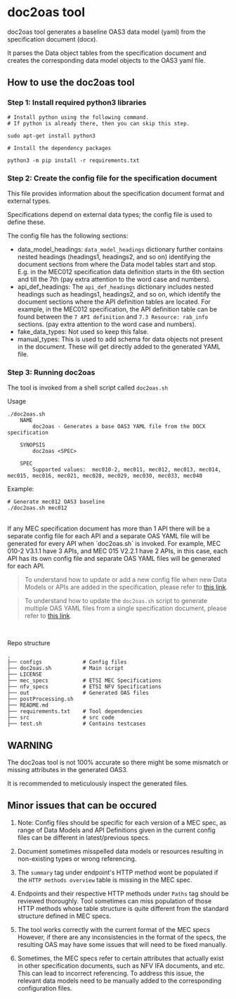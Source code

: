 # doc2oas tool

doc2oas tool generates a baseline OAS3 data model (yaml) from the specification document (docx).

It parses the Data object tables from the specification document and creates the corresponding data model objects to the OAS3 yaml file.

## How to use the doc2oas tool

### Step 1: Install required python3 libraries

```
# Install python using the following command.
# If python is already there, then you can skip this step.

sudo apt-get install python3

# Install the dependency packages

python3 -m pip install -r requirements.txt
```

### Step 2: Create the config file for the specification document

This file provides information about the specification document format and external types.

Specifications depend on external data types; the config file is used to define these.  

The config file has the following sections:

- data_model_headings: `data_model_headings` dictionary further contains nested headings (headings1, headings2, and so on) identifying the document sections from where the Data model tables start and stop. E.g. in the MEC012 specification data definition starts in the 6th section and till the 7th (pay extra attention to the word case and numbers).
- api_def_headings: The `api_def_headings` dictionary includes nested headings such as headings1, headings2, and so on, which identify the document sections where the API definition tables are located. For example, in the MEC012 specification, the API definition table can be found between the `7 API definition` and `7.3 Resource: rab_info` sections.  (pay extra attention to the word case and numbers).
- fake_data_types: Not used so keep this false.
- manual_types: This is used to add schema for data objects not present in the document. These will get directly added to the generated YAML file.

### Step 3: Running doc2oas
The tool is invoked from a shell script called `doc2oas.sh`

Usage
```
./doc2oas.sh
    NAME
        doc2oas - Generates a base OAS3 YAML file from the DOCX specification

    SYNOPSIS
        doc2oas <SPEC>

    SPEC
        Supported values:  mec010-2, mec011, mec012, mec013, mec014, mec015, mec016, mec021, mec028, mec029, mec030, mec033, mec040
```
Example:
```
# Generate mec012 OAS3 baseline
./doc2oas.sh mec012
```
<br>
If any MEC specification document has more than 1 API there will be a separate config file for each API and a separate OAS YAML file will be generated for every API when `doc2oas.sh` is invoked. For example, MEC 010-2 V3.1.1 have 3 APIs, and MEC 015 V2.2.1 have 2 APIs, in this case, each API has its own config file and separate OAS YAML files will be generated for each API.

<br>

> To understand how to update or add a new config file when new Data Models or APIs are added in the specification, please refer to [this link](./configs/README.md#when-to-update-or-add-a-new-config).

> To understand how to update the `doc2oas.sh` script to generate multiple OAS YAML files from a single specification document, please refer to [this link](./configs/README.md#add-a-new-config-file).

<br>

Repo structure
```
.
├── configs             # Config files
├── doc2oas.sh          # Main script
├── LICENSE
├── mec_specs           # ETSI MEC Specifications
├── nfv_specs           # ETSI NFV Specifications
├── out                 # Generated OAS files
├── postProcessing.sh
├── README.md
├── requirements.txt    # Tool dependencies
├── src                 # src code
├── test.sh             # Contains testcases
```

## WARNING
The doc2oas tool is not 100% accurate so there might be some mismatch or missing attributes in the generated OAS3.

It is recommended to meticulously inspect the generated files.

## Minor issues that can be occured
1) Note: Config files should be specific for each version of a MEC spec, as range of Data Models and API Definitions given in the current config files can be different in latest/previous specs.

2) Document sometimes misspelled data models or resources resulting in non-existing types or wrong referencing.

3) The ```summary``` tag under endpoint's HTTP method wont be populated if the ```HTTP methods overview``` table is missing in the MEC spec.

4) Endpoints and their respective HTTP methods under ```Paths``` tag should be reviewed thoroughly. Tool sometimes can miss population of those HTTP methods whose table structure is quite different from the standard structure defined in MEC specs.

5) The tool works correctly with the current format of the MEC specs However, if there are any inconsistencies in the format of the specs, the resulting OAS may have some issues that will need to be fixed manually.

6) Sometimes, the MEC specs refer to certain attributes that actually exist in other specification documents, such as NFV IFA documents, and etc. This can lead to incorrect referencing. To address this issue, the relevant data models need to be manually added to the corresponding configuration files.